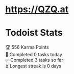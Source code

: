 # https://QZQ.at

# Todoist Stats

<!-- TODO-IST:START -->
🏆  556 Karma Points           
🌸  Completed 0 tasks today           
✅  Completed 3 tasks so far           
⏳  Longest streak is 0 days
<!-- TODO-IST:END -->
